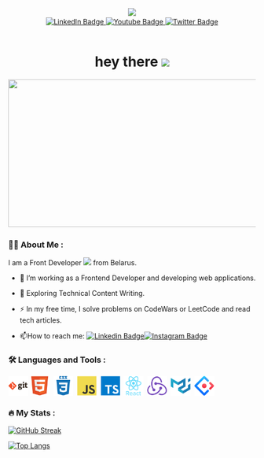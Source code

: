 <div id="header" align="center">
  <img src="https://i.giphy.com/media/v1.Y2lkPTc5MGI3NjExa3Nybmg2M3I1aG8wZnkzbDY4a3d3NDQxanRzYjZnMW84ZHEwOHB5biZlcD12MV9pbnRlcm5hbF9naWZfYnlfaWQmY3Q9cw/jdPMeyv9rn0hZHh8n9/giphy.gif" width="200"/>
  
  <div id="badges">
  <a href="#">
    <img src="https://img.shields.io/badge/LinkedIn-blue?style=for-the-badge&logo=linkedin&logoColor=white" alt="LinkedIn Badge"/>
  </a>
  <a href="#">
    <img src="https://img.shields.io/badge/YouTube-red?style=for-the-badge&logo=youtube&logoColor=white" alt="Youtube Badge"/>
  </a>
  <a href="#">
    <img src="https://img.shields.io/badge/Twitter-black?style=for-the-badge&logo=x&logoColor=white" alt="Twitter Badge"/>
  </a>
</div>
  
  <img src="https://komarev.com/ghpvc/?username=KonstantinTuhay&style=flat-square&color=blue" alt=""/>

  <h1>
    hey there
    <img src="https://media.giphy.com/media/hvRJCLFzcasrR4ia7z/giphy.gif" width="30px"/>
  </h1>
</div>



<div id="header" align="center">
  <img src="https://i.giphy.com/media/v1.Y2lkPTc5MGI3NjExYXEwaDltcXJqbWl1ZWptMGJycHpsYmNmZHU4dzM4NWgzOTU3N3ExdCZlcD12MV9pbnRlcm5hbF9naWZfYnlfaWQmY3Q9Zw/qgQUggAC3Pfv687qPC/giphy.gif" width="600" height="300"/>
</div>

### :man_technologist: About Me :

I am a Front Developer <img src="https://media.giphy.com/media/WUlplcMpOCEmTGBtBW/giphy.gif" width="30"> from Belarus.

- :telescope: I’m working as a Frontend Developer and developing web applications.

- :seedling: Exploring Technical Content Writing.

- :zap: In my free time, I solve problems on CodeWars or LeetCode and read tech articles.

- :mailbox:How to reach me: [![Linkedin Badge](https://img.shields.io/badge/-Tuhay-blue?style=flat&logo=Linkedin&logoColor=white)](url)[![Instagram Badge](https://img.shields.io/badge/-Tuhay-red?style=flat&logo=Instagram&logoColor=white)](url)

### :hammer_and_wrench: Languages and Tools :

<div>
  <img src="https://github.com/devicons/devicon/blob/master/icons/git/git-original-wordmark.svg" title="Git" **alt="Git" width="40" height="40"/>
  <img src="https://github.com/devicons/devicon/blob/master/icons/html5/html5-original.svg" title="HTML5" alt="HTML" width="40" height="40"/>&nbsp;
  <img src="https://github.com/devicons/devicon/blob/master/icons/css3/css3-plain-wordmark.svg"  title="CSS3" alt="CSS" width="40" height="40"/>&nbsp;
  <img src="https://github.com/devicons/devicon/blob/master/icons/javascript/javascript-original.svg" title="JavaScript" alt="JavaScript" width="40" height="40"/>&nbsp;
  <img src="https://github.com/devicons/devicon/blob/master/icons/typescript/typescript-plain.svg" title="TypeScript" alt="TypeScript" width="40" height="40"/>&nbsp;
  <img src="https://github.com/devicons/devicon/blob/master/icons/react/react-original-wordmark.svg" title="React" alt="React" width="40" height="40"/>&nbsp;
  <img src="https://github.com/devicons/devicon/blob/master/icons/redux/redux-original.svg" title="Redux" alt="Redux " width="40" height="40"/>&nbsp;
  <img src="https://github.com/devicons/devicon/blob/master/icons/materialui/materialui-original.svg" title="Material UI" alt="Material UI" width="40" height="40"/>&nbsp; 
  <img src="https://github.com/devicons/devicon/blob/master/icons/antdesign/antdesign-original.svg" title="Ant Design" alt="Ant Design" width="40" height="40"/>&nbsp;
</div>

### :fire: My Stats :

[![GitHub Streak](http://github-readme-streak-stats.herokuapp.com?user=KonstantinTuhay&theme=dark&background=000000)](https://git.io/streak-stats)

[![Top Langs](https://github-readme-stats.vercel.app/api/top-langs/?username=KonstantinTuhay&layout=compact&theme=vision-friendly-dark)](https://github.com/anuraghazra/github-readme-stats)
